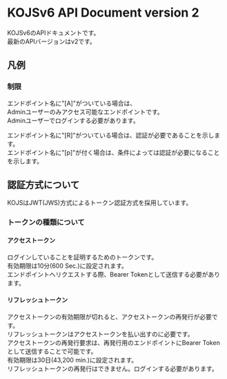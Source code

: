 # KOJSv6 API Document version 2

KOJSv6のAPIドキュメントです。  
最新のAPIバージョンはv2です。

## 凡例

### 制限

エンドポイント名に"[A]"がついている場合は、  
Adminユーザーのみアクセス可能なエンドポイントです。  
Adminユーザーでログインする必要があります。

エンドポイント名に"[R]"がついている場合は、認証が必要であることを示します。  
エンドポイント名に"[p]"が付く場合は、条件によっては認証が必要になることを示します。

## 認証方式について

KOJSはJWT(JWS)方式によるトークン認証方式を採用しています。

### トークンの種類について

#### アクセストークン

ログインしていることを証明するためのトークンです。  
有効期限は10分(600 Sec.)に設定されます。  
エンドポイントへリクエストする際、Bearer Tokenとして送信する必要があります。

#### リフレッシュトークン

アクセストークンの有効期限が切れると、アクセストークンの再発行が必要です。  
リフレッシュトークンはアクセストークンを払い出すのに必要です。  
アクセストークンの再発行要求は、再発行用のエンドポイントにBearer Tokenとして送信することで可能です。  
有効期限は30日(43,200 min.)に設定されます。  
リフレッシュトークンの再発行はできません。ログインする必要があります。
